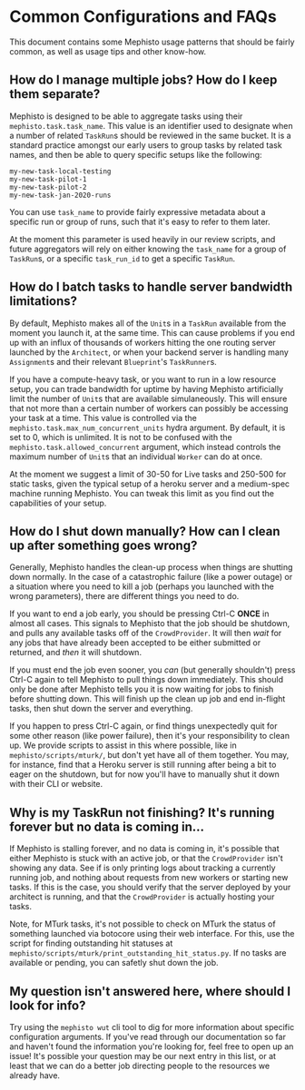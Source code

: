 # Common Configurations and FAQs

This document contains some Mephisto usage patterns that should be fairly common, as well as usage tips and other know-how.

## How do I manage multiple jobs? How do I keep them separate?

Mephisto is designed to be able to aggregate tasks using their `mephisto.task.task_name`. This value is an identifier used to designate when a number of related `TaskRun`s should be reviewed in the same bucket. It is a standard practice amongst our early users to group tasks by related task names, and then be able to query specific setups like the following:

```
my-new-task-local-testing
my-new-task-pilot-1
my-new-task-pilot-2
my-new-task-jan-2020-runs
```

You can use `task_name` to provide fairly expressive metadata about a specific run or group of runs, such that it's easy to refer to them later.

At the moment this parameter is used heavily in our review scripts, and future aggregators will rely on either knowing the `task_name` for a group of `TaskRun`s, or a specific `task_run_id` to get a specific `TaskRun`.

## How do I batch tasks to handle server bandwidth limitations?

By default, Mephisto makes all of the `Unit`s in a `TaskRun` available from the moment you launch it, at the same time. This can cause problems if you end up with an influx of thousands of workers hitting the one routing server launched by the `Architect`, or when your backend server is handling many `Assignment`s and their relevant `Blueprint`'s `TaskRunner`s. 

If you have a compute-heavy task, or you want to run in a low resource setup, you can trade bandwidth for uptime by having Mephisto artificially limit the number of `Unit`s that are available simulaneously. This will ensure that not more than a certain number of workers can possibly be accessing your task at a time. This value is controlled via the `mephisto.task.max_num_concurrent_units` hydra argument. By default, it is set to 0, which is unlimited. It is not to be confused with the `mephisto.task.allowed_concurrent` argument, which instead controls the maximum number of `Unit`s that an individual `Worker` can do at once.

At the moment we suggest a limit of 30-50 for Live tasks and 250-500 for static tasks, given the typical setup of a heroku server and a medium-spec machine running Mephisto. You can tweak this limit as you find out the capabilities of your setup.

## How do I shut down manually? How can I clean up after something goes wrong?

Generally, Mephisto handles the clean-up process when things are shutting down normally. In the case of a catastrophic failure (like a power outage) or a situation where you need to kill a job (perhaps you launched with the wrong parameters), there are different things you need to do.

If you want to end a job early, you should be pressing Ctrl-C **ONCE** in almost all cases. This signals to Mephisto that the job should be shutdown, and pulls any available tasks off of the `CrowdProvider`. It will then _wait_ for any jobs that have already been accepted to be either submitted or returned, and _then_ it will shutdown.

If you must end the job even sooner, you *can* (but generally shouldn't) press Ctrl-C again to tell Mephisto to pull things down immediately. This should only be done after Mephisto tells you it is now waiting for jobs to finish before shutting down. This will finish up the clean up job and end in-flight tasks, then shut down the server and everything.

If you happen to press Ctrl-C again, or find things unexpectedly quit for some other reason (like power failure), then it's your responsibility to clean up. We provide scripts to assist in this where possible, like in `mephisto/scripts/mturk/`, but don't yet have all of them together. You may, for instance, find that a Heroku server is still running after being a bit to eager on the shutdown, but for now you'll have to manually shut it down with their CLI or website.

## Why is my TaskRun not finishing? It's running forever but no data is coming in...

If Mephisto is stalling forever, and no data is coming in, it's possible that either Mephisto is stuck with an active job, or that the `CrowdProvider` isn't showing any data. See if is only printing logs about tracking a currently running job, and nothing about requests from new workers or starting new tasks. If this is the case, you should verify that the server deployed by your architect is running, and that the `CrowdProvider` is actually hosting your tasks.

Note, for MTurk tasks, it's not possible to check on MTurk the status of something launched via botocore using their web interface. For this, use the script for finding outstanding hit statuses at `mephisto/scripts/mturk/print_outstanding_hit_status.py`. If no tasks are available or pending, you can safetly shut down the job.

## My question isn't answered here, where should I look for info?

Try using the `mephisto wut` cli tool to dig for more information about specific configuration arguments. If you've read through our documentation so far and haven't found the information you're looking for, feel free to open up an issue! It's possible your question may be our next entry in this list, or at least that we can do a better job directing people to the resources we already have.